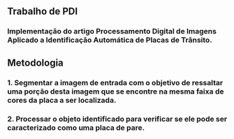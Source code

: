## Trabalho de PDI

### Implementação do artigo Processamento Digital de Imagens Aplicado a Identificação Automática de Placas de Trânsito.

## Metodologia

### 1. Segmentar a imagem de entrada com o objetivo de ressaltar uma porção desta imagem que se encontre na mesma faixa de cores da placa a ser localizada.

### 2. Processar o objeto identificado para verificar se ele pode ser caracterizado como uma placa de pare.

